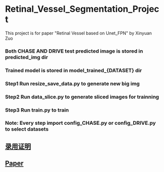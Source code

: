 # Retinal_Vessel_Segmentation_Project
This project is for paper "Retinal Vessel based on Unet_FPN" by Xinyuan Zuo

### Both CHASE AND DRIVE test predicted image is stored in predicted_img dir
### Trained model is stored in model_trained_{DATASET} dir

### Step1 Run resize_save_data.py to generate new big img

### Step2 Run data_slice.py to generate sliced images for trainning

### Step3 Run train.py to train

### Note: Every step import config_CHASE.py or config_DRIVE.py to select datasets



 ## [录用证明](https://github.com/ezyxz/Retinal_Vessel_Segmentation_Project/blob/main/ICITBS.pdf)
 ## [Paper](https://github.com/ezyxz/Retinal_Vessel_Segmentation_Project/blob/main/paper.pdf)
